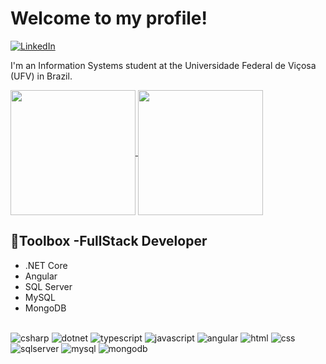 # Welcome to my profile!
[![LinkedIn](https://img.shields.io/badge/linkedin-%230077B5.svg?style=for-the-badge&logo=linkedin&logoColor=white)](https://www.linkedin.com/in/lucasvvidal)


 I'm an Information Systems student at the  Universidade Federal de Viçosa (UFV) in Brazil.

<a href="https://github.com/lucasvidalz/github-readme-stats">
  <img height=200 align="center" src="https://github-readme-stats.vercel.app/api?username=lucasvidalz&show_icons=true&theme=dracula" />
</a>
<a href="https://github.com/lucasvidalz/convoychat">
  <img height=200 align="center" src="https://github-readme-stats.vercel.app/api/top-langs?username=lucasvidalz&layout=compact&langs_count=8&card_width=320&theme=dracula" />
</a>

## 🧰Toolbox -FullStack Developer

* .NET Core
* Angular
* SQL Server
* MySQL
* MongoDB

<div style="display: inline_block"><br/>

 <img aling= "center" alt="csharp" src="https://img.shields.io/badge/c%23-%23239120.svg?style=for-the-badge&logo=csharp&logoColor=white"/>
 <img aling= "center" alt="dotnet" src="https://img.shields.io/badge/.NET-5C2D91?style=for-the-badge&logo=.net&logoColor=white"/>
 <img aling= "center" alt="typescript" src="https://img.shields.io/badge/typescript-%23007ACC.svg?style=for-the-badge&logo=typescript&logoColor=white"/>
 <img aling= "center" alt="javascript" src="https://img.shields.io/badge/javascript-%23323330.svg?style=for-the-badge&logo=javascript&logoColor=%23F7DF1E"/>
<img aling= "center" alt="angular" src="https://img.shields.io/badge/angular-%23DD0031.svg?style=for-the-badge&logo=angular&logoColor=white"/>
<img aling= "center" alt="html" src="https://img.shields.io/badge/html5-%23E34F26.svg?style=for-the-badge&logo=html5&logoColor=white"/>
<img aling= "center" alt="css" src="https://img.shields.io/badge/css3-%231572B6.svg?style=for-the-badge&logo=css3&logoColor=white"/>
<img aling= "center" alt="sqlserver" src="https://img.shields.io/badge/Microsoft%20SQL%20Server-CC2927?style=for-the-badge&logo=microsoft%20sql%20server&logoColor=white"/>
<img aling= "center" alt="mysql" src="https://img.shields.io/badge/mysql-4479A1.svg?style=for-the-badge&logo=mysql&logoColor=white"/>
<img aling= "center" alt="mongodb" src="https://img.shields.io/badge/MongoDB-%234ea94b.svg?style=for-the-badge&logo=mongodb&logoColor=white"/>



